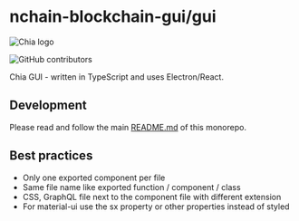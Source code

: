# nchain-blockchain-gui/gui

![Chia logo](https://www.chia.net/wp-content/uploads/2022/09/chia-logo.svg)

![GitHub contributors](https://img.shields.io/github/contributors/Chia-Network/nchain-blockchain-gui?logo=GitHub)

Chia GUI - written in TypeScript and uses Electron/React.

## Development

Please read and follow the main [README.md](https://github.com/blockchiansea/nchain-blockchain-gui) of this monorepo.

## Best practices

- Only one exported component per file
- Same file name like exported function / component / class
- CSS, GraphQL file next to the component file with different extension
- For material-ui use the sx property or other properties instead of styled
